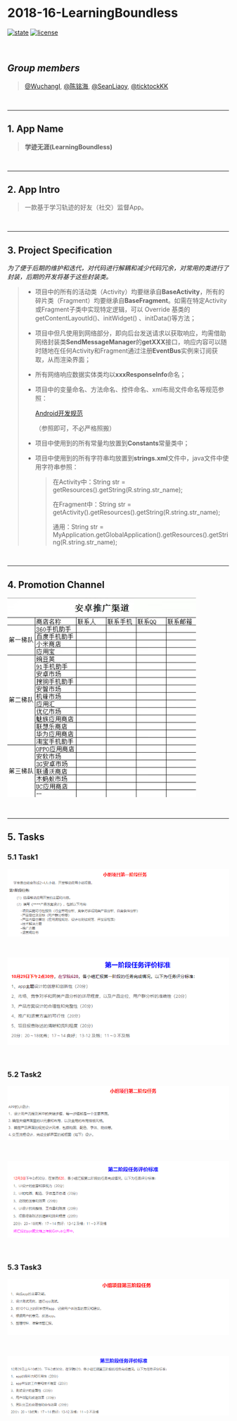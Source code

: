 # 2018-16-LearningBoundless
[![state](https://img.shields.io/badge/state-in%20development%20-brightgreen.svg)](https://github.com/android-app-development-course/2018-16-LearningBoundless)
[![license](https://img.shields.io/packagist/l/doctrine/orm.svg)](https://github.com/android-app-development-course/2018-16-LearningBoundless/blob/master/LICENSE)


<br/>



## *Group members*


> [@WuchangI](https://github.com/Yuziquan), [@陈铭海](https://github.com/chenminghai), [@SeanLiaoy](https://github.com/SeanLiaoy), [@ticktockKK](https://github.com/ticktockKK)

<br/>

***


## 1. App Name

> **学迹无涯(LearningBoundless)**

<br/>

***

## 2. App Intro

> 一款基于学习轨迹的好友（社交）监督App。

<br/>

***

## 3. Project Specification

*为了便于后期的维护和迭代，对代码进行解耦和减少代码冗余，对常用的类进行了封装，后期的开发将基于这些封装类。*



> * 项目中的所有的活动类（Activity）均要继承自**BaseActivity**，所有的碎片类（Fragment）均要继承自**BaseFragment**。如需在特定Activity或Fragment子类中实现特定逻辑，可以 Override 基类的 getContentLayoutId()、initWidget() 、initData()等方法；
>
> * 项目中但凡使用到网络部分，即向后台发送请求以获取响应，均需借助网络封装类**SendMessageManager**的**getXXX**接口，响应内容可以随时随地在任何Activity和Fragment通过注册**EventBus**实例来订阅获取，从而渲染界面；
>
> * 所有网络响应数据实体类均以**xxxResponseInfo**命名；
>
> * 项目中的变量命名、方法命名、控件命名、xml布局文件命名等规范参照：
>
>   [Android开发规范](https://github.com/Blankj/AndroidStandardDevelop)
>
>   （参照即可，不必严格照搬）
>
> * 项目中使用到的所有常量均放置到**Constants**常量类中；
>
> * 项目中使用到的所有字符串均放置到**strings.xml**文件中，java文件中使用字符串参照：
>
>   > 在Activity中：String str = getResources().getString(R.string.str_name);
>   >
>   > 在Fragment中：String str = getActivity().getResources().getString(R.string.str_name);
>   >
>   > 通用：String str = MyApplication.getGlobalApplication().getResources().getString(R.string.str_name);​
>



<br/>

***


## 4. Promotion Channel
![promotion](/Screenshots/Project/promotion.jpg)

<br/>

***


## 5. Tasks
### 5.1 Task1

![task1](/Screenshots/Tasks/task1.png)



<br/>

![task1_1](/Screenshots/Tasks/task1_1.png)


<br/>

### 5.2 Task2



![task2](/Screenshots/Tasks/task2.png)

<br/>

![task2_1](/Screenshots/Tasks/task2_1.png)

<br/>



### 5.3 Task3

![task3](/Screenshots/Tasks/task3.png)

<br/>

![task3_1](/Screenshots/Tasks/task3_1.png)





